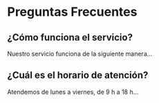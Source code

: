 # Preguntas Frecuentes

## ¿Cómo funciona el servicio?
Nuestro servicio funciona de la siguiente manera…

## ¿Cuál es el horario de atención?
Atendemos de lunes a viernes, de 9 h a 18 h…
